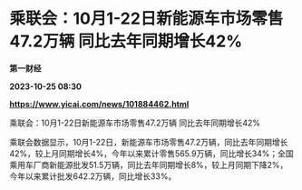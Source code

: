 # 乘联会：10月1-22日新能源车市场零售47.2万辆 同比去年同期增长42%
**第一财经**

**2023-10-25 08:30**

**https://www.yicai.com/news/101884462.html**

乘联会：10月1-22日新能源车市场零售47.2万辆 同比去年同期增长42%

乘联会数据显示，10月1-22日，新能源车市场零售47.2万辆，同比去年同期增长42%，较上月同期增长4%，今年以来累计零售565.9万辆，同比增长34%；全国乘用车厂商新能源批发51.5万辆，同比去年同期增长8%，较上月同期下降2%，今年以来累计批发642.2万辆，同比增长33%。